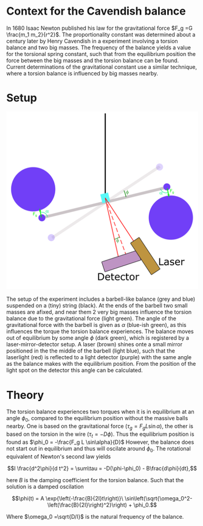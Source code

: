# Context for the Cavendish balance

In 1680 Isaac Newton published his law for the gravitational force  $`F_g =G \frac{m_1 m_2}{r^2}`$.
The proportionality constant was determined about a century later by Henry Cavendish in a experiment involving a torsion balance and two big masses.
The frequency of the balance yields a value for the torsional spring constant,
such that from the equilibrium position the force between the big masses and the torsion balance can be found.
Current determinations of the gravitational constant use a similar technique, where a torsion balance is influenced by big masses nearby.

# Setup 
<img src="./Images/schematicTorsionBalance.png"  width="750">  
  
The setup of the experiment includes a barbell-like balance (grey and blue) suspended on a (tiny) string (black).
At the ends of the barbell two small masses are afixed, and near them 2 very big masses influence the torsion balance
 due to the gravitational force (light green).
The angle of the gravitational force with the barbell is given as $`\alpha`$ (blue-ish green),
 as this influences the torque the torsion balance experiences.
The balance moves out of equilibrium by some angle $`\phi`$ (dark green), which is registered by a laser-mirror-detector setup.
A laser (brown) shines onte a small mirror positioned in the the middle of the barbell (light blue),
 such that the laserlight (red) is reflected to a light detector (purple) with the same angle as the balance makes with the equilibrium position.
From the position of the light spot on the detector this angle can be calculated.


# Theory
The torsion balance experiences two torques when it is in equilibrium at an angle $`\phi_0`$,
compared to the equilibrium position without the massive balls nearby.
One is based on the gravitational force ($`\tau_g =F_g L \sin\alpha`$), the other is based on the torsion in the wire  ($`\tau_t = -D \phi`$).
Thus the equilibrium position is found as $`\phi_0 = -\frac{F_g L \sin\alpha}{D}`$
However, the balance does not start out in equilibrium and thus will oscilate around $`\phi_0`$.
The rotational equivalent of Newton's second law yields 
```math
I \frac{d^2\phi}{d t^2} = \sum\tau = -D(\phi-\phi_0) - B\frac{d\phi}{dt},
```
here $`B`$ is the damping coefficient for the torsion balance. 
Such that the solution is a damped oscilation
```math
\phi(t) = A \exp{\left(-\frac{B}{2I}t\right)}\ \sin\left(\sqrt{\omega_0^2-\left(\frac{B}{2I}\right)^2}\right) + \phi_0.
```
Where $`\omega_0 =\sqrt{D/I}`$ is the natural frequency of the balance. 

